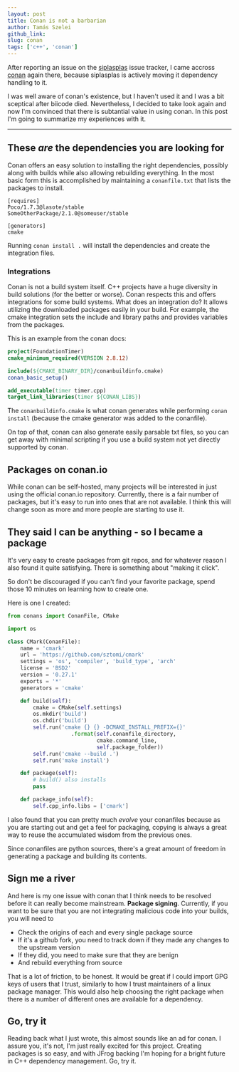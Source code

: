 ```yaml
---
layout: post
title: Conan is not a barbarian
author: Tamás Szelei
github_link:
slug: conan
tags: ['c++', 'conan']
---
```


After reporting an issue on the [siplasplas](https://github.com/Manu343726/siplasplas) issue tracker, I came accross [conan](http://conan.io) again there, because siplasplas is actively moving it dependency handling to it. 

I was well aware of conan's existence, but I haven't used it and I was a bit sceptical after biicode died. Nevertheless, I decided to take look again and now I'm convinced that there is subtantial value in using conan. In this post I'm going to summarize my experiences with it.

-----

## These *are* the dependencies you are looking for

Conan offers an easy solution to installing the right dependencies, possibly
along with builds while also allowing rebuilding everything. In the most basic
form this is accomplished by maintaining a `conanfile.txt` that lists the
packages to install. 

```
[requires]
Poco/1.7.3@lasote/stable
SomeOtherPackage/2.1.0@someuser/stable

[generators]
cmake
```

Running `conan install .` will install the dependencies and create the
integration files.

### Integrations

Conan is not a build system itself. C++ projects have a huge diversity in build
solutions (for the better or worse). Conan respects this and offers
integrations for some build systems. What does an integration do? It allows
utilizing the downloaded packages easily in your build. For example, the cmake
integration sets the include and library paths and provides variables from the
packages. 

This is an example from the conan docs:

```cmake
project(FoundationTimer)
cmake_minimum_required(VERSION 2.8.12)

include(${CMAKE_BINARY_DIR}/conanbuildinfo.cmake)
conan_basic_setup()

add_executable(timer timer.cpp)
target_link_libraries(timer ${CONAN_LIBS})
```

The `conanbuildinfo.cmake` is what conan generates while performing `conan
install` (because the cmake generator was added to the conanfile).

On top of that, conan can also generate easily parsable txt files, so you can get
away with minimal scripting if you use a build system not yet directly supported by
conan.

## Packages on conan.io

While conan can be self-hosted, many projects will be interested in just using
the official conan.io repository. Currently, there is a fair number of packages, but
it's easy to run into ones that are not available. I think this will change
soon as more and more people are starting to use it.

## They said I can be anything - so I became a package

It's very easy to create packages from git repos, and for whatever
reason I also found it quite satisfying. There is something about "making it
click". 

So don't be discouraged if you can't find your favorite package, spend
those 10 minutes on learning how to create one.

Here is one I created:

```py
from conans import ConanFile, CMake

import os

class CMark(ConanFile):
    name = 'cmark'
    url = 'https://github.com/sztomi/cmark'
    settings = 'os', 'compiler', 'build_type', 'arch'
    license = 'BSD2'
    version = '0.27.1'
    exports = '*'
    generators = 'cmake'

    def build(self):
        cmake = CMake(self.settings)
        os.mkdir('build')
        os.chdir('build')
        self.run('cmake {} {} -DCMAKE_INSTALL_PREFIX={}'
                    .format(self.conanfile_directory,
                            cmake.command_line,
                            self.package_folder))
        self.run('cmake --build .')
        self.run('make install')

    def package(self):
        # build() also installs
        pass

    def package_info(self):
        self.cpp_info.libs = ['cmark']
```

I also found that you can pretty much *evolve* your conanfiles because as you
are starting out and get a feel for packaging, copying is always a great way to reuse
the accumulated wisdom from the previous ones. 

Since conanfiles are python sources, there's a great amount of freedom in
generating a package and building its contents.

## Sign me a river

And here is my one issue with conan that I think needs to be resolved before it
can really become mainstream. **Package signing**. Currently, if you want to be
sure that you are not integrating malicious code into your builds, you will
need to

  * Check the origins of each and every single package source
  * If it's a github fork, you need to track down if they made any changes to
    the upstream version
  * If they did, you need to make sure that they are benign
  * And rebuild everything from source

That is a lot of friction, to be honest. It would be great if I could import
GPG keys of users that I trust, similarly to how I trust maintainers of a linux
package manager. This would also help choosing the right package when there is
a number of different ones are available for a dependency.

## Go, try it

Reading back what I just wrote, this almost sounds like an ad for conan. 
I assure you, it's not, I'm just really excited for this project. Creating 
packages is so easy, and with JFrog backing I'm hoping for a bright future in
C++ dependency management. Go, try it.

